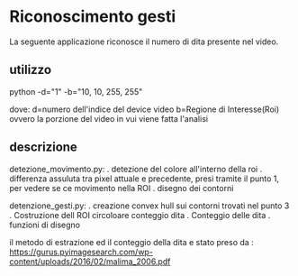 # Riconoscimento gesti

La seguente applicazione riconosce il numero di dita presente nel video.

## utilizzo
python -d="1" -b="10, 10, 255, 255" 

dove: 
	d=numero dell'indice del device video
  	b=Regione di Interesse(Roi) ovvero la porzione del video in vui viene fatta l'analisi

## descrizione
detezione_movimento.py:
	. detezione del colore all'interno della roi
	. differenza assuluta tra pixel attuale e precedente, presi tramite il punto 1,  per vedere se ce movimento nella ROI
	. disegno dei contorni

detenzione_gesti.py:
	. creazione convex hull sui contorni trovati nel punto 3
	. Costruzione dell ROI circoloare conteggio dita
	. Conteggio delle dita
	. funzioni di disegno

il metodo di estrazione ed il conteggio della dita e stato preso da : 
https://gurus.pyimagesearch.com/wp-content/uploads/2016/02/malima_2006.pdf	
